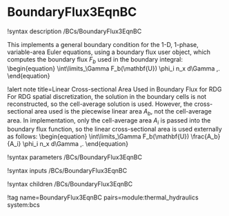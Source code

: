# BoundaryFlux3EqnBC

!syntax description /BCs/BoundaryFlux3EqnBC

This implements a general boundary condition for the 1-D, 1-phase, variable-area Euler
equations, using a boundary flux user object, which computes the boundary flux
$F_b$ used in the boundary integral:
\begin{equation}
  \int\limits_\Gamma F_b(\mathbf{U}) \phi_i n_x d\Gamma \,.
\end{equation}

!alert note title=Linear Cross-sectional Area Used in Boundary Flux for RDG
For RDG spatial discretization, the solution in the boundary cells is not
reconstructed, so the cell-average solution is used. However, the cross-sectional
area used is the piecewise linear area $A_b$, not the cell-average area. In implementation,
only the cell-average area $A_i$ is passed into the boundary flux function, so the
linear cross-sectional area is used externally as follows:
\begin{equation}
  \int\limits_\Gamma F_b(\mathbf{U}) \frac{A_b}{A_i} \phi_i n_x d\Gamma \,.
\end{equation}

!syntax parameters /BCs/BoundaryFlux3EqnBC

!syntax inputs /BCs/BoundaryFlux3EqnBC

!syntax children /BCs/BoundaryFlux3EqnBC

!tag name=BoundaryFlux3EqnBC pairs=module:thermal_hydraulics system:bcs
